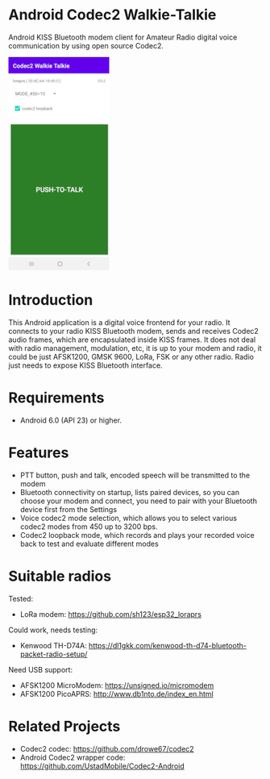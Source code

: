 # Android Codec2 Walkie-Talkie
Android KISS Bluetooth modem client for Amateur Radio digital voice communication by using open source Codec2.

![alt text](images/screenshot.png)

# Introduction
This Android application is a digital voice frontend for your radio. It connects to your radio KISS Bluetooth modem, sends and receives Codec2 audio frames, which are encapsulated inside KISS frames. It does not deal with radio management, modulation, etc, it is up to your modem and radio, it could be just AFSK1200, GMSK 9600, LoRa, FSK or any other radio. Radio just needs to expose KISS Bluetooth interface.

# Requirements
- Android 6.0 (API 23) or higher.

# Features
- PTT button, push and talk, encoded speech will be transmitted to the modem
- Bluetooth connectivity on startup, lists paired devices, so you can choose your modem and connect, you need to pair with your Bluetooth device first from the Settings
- Voice codec2 mode selection, which allows you to select various codec2 modes from 450 up to 3200 bps.
- Codec2 loopback mode, which records and plays your recorded voice back to test and evaluate different modes

# Suitable radios
Tested:
- LoRa modem: https://github.com/sh123/esp32_loraprs

Could work, needs testing:
- Kenwood TH-D74A: https://dl1gkk.com/kenwood-th-d74-bluetooth-packet-radio-setup/

Need USB support:
- AFSK1200 MicroModem: https://unsigned.io/micromodem
- AFSK1200 PicoAPRS: http://www.db1nto.de/index_en.html

# Related Projects
- Codec2 codec: https://github.com/drowe67/codec2
- Android Codec2 wrapper code: https://github.com/UstadMobile/Codec2-Android
